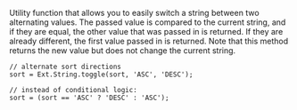 Utility function that allows you to easily switch a string between two alternating values.  The passed value
is compared to the current string, and if they are equal, the other value that was passed in is returned.  If
they are already different, the first value passed in is returned.  Note that this method returns the new value
but does not change the current string.
<pre><code>// alternate sort directions
sort = Ext.String.toggle(sort, 'ASC', 'DESC');

// instead of conditional logic:
sort = (sort == 'ASC' ? 'DESC' : 'ASC');
</code></pre>

